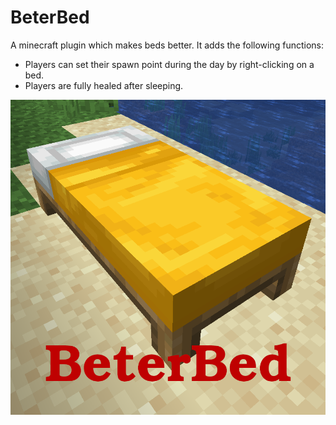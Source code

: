 # BeterBed

A minecraft plugin which makes beds better. It adds the following functions:

- Players can set their spawn point during the day by right-clicking on a bed.
- Players are fully healed after sleeping.

![](https://github.com/sharkwouter/BeterBed/raw/master/BeterBed.png)
